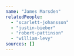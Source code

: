 ```yaml
---
name: "James Marsden"
relatedPeople:
  - "scarlett-johansson"
  - "justin-bieber"
  - "robert-pattinson"
  - "william-levy"
sources: []
---
```


